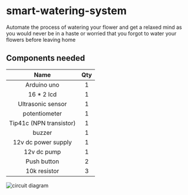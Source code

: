 # smart-watering-system

Automate the process of watering your flower and get a relaxed mind as you would never be in a haste or worried that you forgot to water your flowers before leaving home 

## Components needed

| Name | Qty |
| :---: | :---: |
| Arduino uno | 1 |
| 16 * 2 lcd | 1 |
| Ultrasonic sensor | 1 |
| potentiometer | 1 |
| Tip41c (NPN transistor) | 1 |
| buzzer | 1 |
| 12v dc power supply | 1 |
| 12v dc pump | 1 |
| Push button | 2 |
| 10k resistor | 3 | 

![circuit diagram](https://user-images.githubusercontent.com/65239245/185797693-7a724a13-d6d0-490f-876e-09ca4026632a.png)
